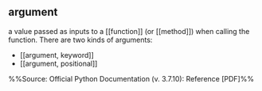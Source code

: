 ## **argument** 
a value passed as inputs to a [[function]] (or [[method]]) when calling the function. There are two kinds of arguments:
+ [[argument, keyword]]
+ [[argument, positional]]

%%Source: Official Python Documentation (v. 3.7.10): Reference [PDF]%%